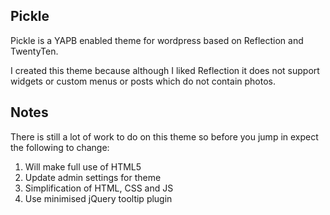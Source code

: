 ## Pickle

Pickle is a YAPB enabled theme for wordpress based on Reflection and TwentyTen.

I created this theme because although I liked Reflection it does not support widgets or custom menus or posts which do not contain photos.

## Notes

There is still a lot of work to do on this theme so before you jump in expect the following to change:

  1. Will make full use of HTML5
  2. Update admin settings for theme
  3. Simplification of HTML, CSS and JS
  4. Use minimised jQuery tooltip plugin